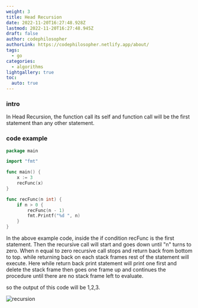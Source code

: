 ```yaml
---
weight: 3
title: Head Recursion
date: 2022-11-20T16:27:48.928Z
lastmod: 2022-11-20T16:27:48.945Z
draft: false
author: codephilosopher
authorLink: https://codephilosopher.netlify.app/about/
tags:
  - go
categories:
  - algorithms
lightgallery: true
toc:
  auto: true
---
```

### intro 

In Head Recursion, the function call its self and function call will be the first statement than any other statement.

### code example

```go
package main

import "fmt"

func main() {
	x := 3
	recFunc(x)
}

func recFunc(n int) {
	if n > 0 {
		recFunc(n - 1)
		fmt.Printf("%d ", n)
	}
}
```

In the above example code, inside the if condition recFunc is the first statement. Then the recursive call will start and goes down until "n" turns to zero. When n equal to zero recursive call stops and return back from bottom to top. while returning back on each stack frames rest of the statement will execute. Here while return back print statement will print one first and delete the stack frame then goes one frame up and continues the procedure until there are no stack frame left to evaluate. 

so the output of this code will be 1,2,3.

![recursion](/images/uploads/screenshot-from-2022-11-20-22-16-44.png "head recursion")